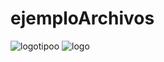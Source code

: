 # ejemploArchivos

![logotipoo](https://user-images.githubusercontent.com/23465376/58756914-9635a580-84c6-11e9-91bb-c483df9cf9b5.png)
![logo](https://user-images.githubusercontent.com/23465376/58765989-e4868b00-853e-11e9-94d6-db4677511265.png)
